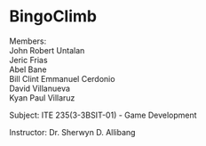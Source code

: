 # BingoClimb

Members:  
John Robert Untalan  
Jeric Frias  
Abel Bane  
Bill Clint Emmanuel Cerdonio  
David Villanueva  
Kyan Paul Villaruz  

Subject:
ITE 235(3-3BSIT-01) - Game Development

Instructor:
Dr. Sherwyn D. Allibang
